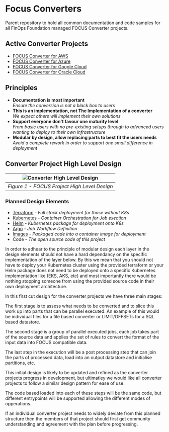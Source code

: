 # Focus Converters
Parent repository to hold all common documentation and code samples for all FinOps Foundation managed FOCUS Converter projects.

## Active Converter Projects

* [FOCUS Converter for AWS](https://github.com/finopsfoundation/focus_converter_aws)
* [FOCUS Converter for Azure](https://github.com/finopsfoundation/focus_converter_azure)
* [FOCUS Converter for Google Cloud](https://github.com/finopsfoundation/focus_converter_googlecloud)
* [FOCUS Converter for Oracle Cloud](https://github.com/finopsfoundation/focus_converter_oraclecloud)

## Principles

* **Documentation is most important**
 <br/>*Ensure the conversion is not a black box to users*
* **This is an implementation, not The Implementation of a converter**
<br/>*We expect others will implement their own solutions*
* **Support everyone don't favour one maturity level**
<br/>*From basic users with no pre-existing setups through to advanced users wanting to deploy to their own infrastructure*
* **Modular by design, allow replacing parts to best fit the users needs**
<br/>*Avoid a complete rework in order to support one small difference in deployment*


## Converter Project High Level Design

| ![Converter High Level Design](images/FOCUS_converter_design.png) |
|:--:|
| *Figure 1 - FOCUS Project High Level Design* |

### Planned Design Elements
* [Terraform](https://www.terraform.io) - *Full stack deployment for those without K8s*
* [Kubernetes](https://kubernetes.io) - *Container Orchestration for Job exection*
* [Helm](https://helm.sh) - *Kubernetes package for deployment onto K8s*
* [Argo](https://argoproj.github.io/argo-workflows/) - *Job Workflow Definition*
* [Images](https://www.docker.com) - *Packaged code into a container image for deployment*
* Code - *The open source code of this project*

In order to adhear to the principle of modular design each layer in the design elements should not have a hard dependancy on the specific implementation of the layer below. By this we mean that you should not have to deploy your Kubernetes cluster using the provided terraform or your Helm package does not need to be deployed onto a specific Kubernetes implementation like (EKS, AKS, etc) and most importantly there would be nothing stopping someone from using the provided source code in their own deployment architecture.

In this first cut design for the converter projects we have three main stages:

The first stage is to assess what needs to be converted and to slice this work up into parts that can be parallel executed. An example of this would be individual files for a file based converter or LIMIT/OFFSETs for a SQL based datastore.

The second stage is a group of parallel executed jobs, each job takes part of the source data and applies the set of rules to convert the format of the input data into FOCUS compatible data.

The last step in the execution will be a post processing step that can join the parts of processed data, load into an output datastore and initialise partitions, etc.

This initial design is likely to be updated and refined as the converter projects progress in development, but ultimatley we would like all converter projects to follow a similar design pattern for ease of use.

The code based loaded into each of these steps will be the same code, but different entrypoints will be supported allowing the different modes of opperations.

If an individual converter project needs to widely deviate from this planned structure then the members of that project should first get community understanding and agreement with the plan before progressing.

